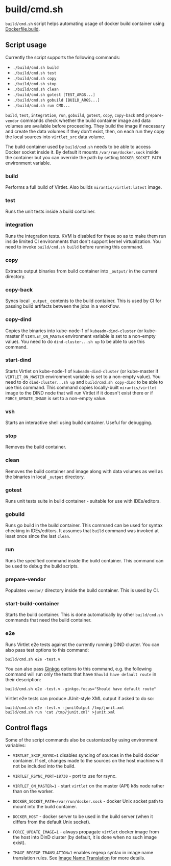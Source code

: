 # build/cmd.sh

`build/cmd.sh` script helps automating usage of docker build
container using [Dockerfile.build](../../Dockerfile.build).

## Script usage

Currently the script supports the following commands:
 * `./build/cmd.sh build`
 * `./build/cmd.sh test`
 * `./build/cmd.sh copy`
 * `./build/cmd.sh stop`
 * `./build/cmd.sh clean`
 * `./build/cmd.sh gotest [TEST_ARGS...]`
 * `./build/cmd.sh gobuild [BUILD_ARGS...]`
 * `./build/cmd.sh run CMD...`

`build`, `test`, `integration`, `run`, `gobuild`, `gotest`, `copy`,
`copy-back` and `prepare-vendor` commands check whether the build
container image and data volumes are available before proceeding. They
build the image if necessary and create the data volumes if they don't
exist, then, on each run they copy the local sources into
`virtlet_src` data volume.

The build container used by `build/cmd.sh` needs to be able to access
Docker socket inside it. By default it mounts `/var/run/docker.sock`
inside the container but you can override the path by setting
`DOCKER_SOCKET_PATH` environment variable.

### build

Performs a full build of Virtlet. Also builds
`mirantis/virtlet:latest` image.

### test

Runs the unit tests inside a build container.

### integration

Runs the integration tests. KVM is disabled for these so as to make them run
inside limited CI environments that don't support kernel virtualization.
You need to invoke `build/cmd.sh build` before running this command.

### copy

Extracts output binaries from build container into `_output/` in the
current directory.

### copy-back

Syncs local `_output_` contents to the build container. This is used
by CI for passing build artifacts between the jobs in a workflow.

### copy-dind

Copies the binaries into kube-node-1 of `kubeadm-dind-cluster` (or
kube-master if `VIRTLET_ON_MASTER` environment variable is set to a
non-empty value). You need to do `dind-cluster...sh up` to be able to
use this command.

### start-dind

Starts Virtlet on kube-node-1 of `kubeadm-dind-cluster` (or
kube-master if `VIRTLET_ON_MASTER` environment variable is set to a
non-empty value). You need to do `dind-cluster...sh up` and
`build/cmd.sh copy-dind` to be able to use this command.
This command copies locally-built `mirantis/virtlet` image to
the DIND node that will run Virtlet if it doesn't exist there
or if `FORCE_UPDATE_IMAGE` is set to a non-empty value.

### vsh

Starts an interactive shell using build container. Useful for debugging.

### stop

Removes the build container.

### clean

Removes the build container and image along with data volumes as well as
the binaries in local `_output` directory.

### gotest

Runs unit tests suite in build container - suitable for use with IDEs/editors.

### gobuild

Runs go build in the build container. This command can be used for
syntax checking in IDEs/editors. It assumes that `build` command was invoked
at least once since the last `clean`.

### run

Runs the specified command inside the build container. This command can be
used to debug the build scripts.

### prepare-vendor

Populates `vendor/` directory inside the build container. This is used
by CI.

### start-build-container

Starts the build container. This is done automatically by other
`build/cmd.sh` commands that need the build container.

### e2e

Runs Virtlet e2e tests against the currently running DIND cluster.
You can also pass test options to this command:
```
build/cmd.sh e2e -test.v
```
You can also pass [Ginkgo](https://onsi.github.io/ginkgo/) options to
this command, e.g. the following command will run only the tests that
have `Should have default route` in their description:
```
build/cmd.sh e2e -test.v -ginkgo.focus="Should have default route"
```

Virtlet e2e tests can produce JUnit-style XML output if asked to do so:
```
build/cmd.sh e2e -test.v -junitOutput /tmp/junit.xml
build/cmd.sh run 'cat /tmp/junit.xml' >junit.xml
```

## Control flags

Some of the script commands also be customized by using environment variables:

* `VIRTLET_SKIP_RSYNC=1` disables syncing of sources in the build docker container. If set, changes made to the sources
  on the host machine will not be included into the build.

* `VIRTLET_RSYNC_PORT=18730` - port to use for rsync.

* `VIRTLET_ON_MASTER=1` - start `virtlet` on the master (API) k8s node rather than on the worker.

* `DOCKER_SOCKET_PATH=/var/run/docker.sock` - docker Unix socket path to mount into the build container.

* `DOCKER_HOST` - docker server to be used in the build server (when it differs from the default Unix socket).

* `FORCE_UPDATE_IMAGE=1` - always propagate `virtlet` docker image from the host into DinD cluster (by default, it is done
  when no such image exist).

* `IMAGE_REGEXP_TRANSLATION=1` enables regexp syntax in image name translation rules.
  See [Image Name Translation](../image-name-translation.md) for more details.

